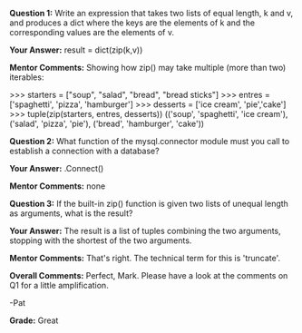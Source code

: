 ﻿**Question 1:**
Write an expression that takes two lists of equal length, k and v, and produces a dict where the keys are the elements of k and the corresponding values are the elements of v.

**Your Answer:**
result = dict(zip(k,v))

**Mentor Comments:**
Showing how zip() may take multiple (more than two) iterables:

&gt;&gt;&gt; starters = ["soup", "salad", "bread", "bread sticks"]
&gt;&gt;&gt; entres = ['spaghetti', 'pizza', 'hamburger']
&gt;&gt;&gt; desserts = ['ice cream', 'pie','cake']
&gt;&gt;&gt; tuple(zip(starters, entres, desserts))
(('soup', 'spaghetti', 'ice cream'), ('salad', 'pizza', 'pie'), ('bread', 'hamburger', 'cake'))

**Question 2:**
What function of the mysql.connector module must you call to establish a connection with a database?

**Your Answer:**
.Connect()

**Mentor Comments:**
none

**Question 3:**
If the built-in zip() function is given two lists of unequal length as arguments, what is the result?

**Your Answer:**
The result is a list of tuples combining the two arguments, stopping with the shortest of the two arguments.

**Mentor Comments:**
That's right.  The technical term for this is 'truncate'.

**Overall Comments:**
Perfect, Mark. Please have a look at the comments on Q1 for a little amplification.

-Pat

**Grade:**
Great
